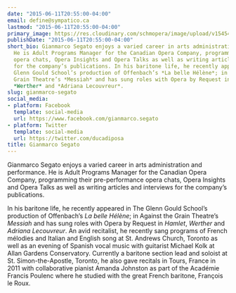 ```yaml
---
date: "2015-06-11T20:55:00-04:00"
email: define@sympatico.ca
lastmod: "2015-06-11T20:55:00-04:00"
primary_image: https://res.cloudinary.com/schmopera/image/upload/v1545409169/media/webhook-uploads/1434070540530/gsegatocard12810Square.jpg.jpg
publishDate: "2015-06-11T20:55:00-04:00"
short_bio: Gianmarco Segato enjoys a varied career in arts administration and performance.
  He is Adult Programs Manager for the Canadian Opera Company, programming their pre-performance
  opera chats, Opera Insights and Opera Talks as well as writing articles and interviews
  for the company’s publications. In his baritone life, he recently appeared in The
  Glenn Gould School’s production of Offenbach’s *La belle Hélène*; in Against the
  Grain Theatre’s *Messiah* and has sung roles with Opera by Request in *Hamlet*,
  *Werther* and *Adriana Lecouvreur*.
slug: gianmarco-segato
social_media:
- platform: Facebook
  template: social-media
  url: https://www.facebook.com/gianmarco.segato
- platform: Twitter
  template: social-media
  url: https://twitter.com/ducadiposa
title: Gianmarco Segato
---
```


Gianmarco Segato enjoys a varied career in arts administration and performance. He is Adult Programs Manager for the Canadian Opera Company, programming their pre-performance opera chats, Opera Insights and Opera Talks as well as writing articles and interviews for the company’s publications. 

In his baritone life, he recently appeared in The Glenn Gould School’s production of Offenbach’s *La belle Hélène*; in Against the Grain Theatre’s *Messiah* and has sung roles with Opera by Request in *Hamlet*, *Werther* and *Adriana Lecouvreur*. An avid recitalist, he recently sang programs of French mélodies and Italian and English song at St. Andrews Church, Toronto as well as an evening of Spanish vocal music with guitarist Michael Kolk at Allan Gardens Conservatory. Currently a baritone section lead and soloist at St. Simon-the-Apostle, Toronto, he also gave recitals in Tours, France in 2011 with collaborative pianist Amanda Johnston as part of the Académie Francis Poulenc where he studied with the great French baritone, François le Roux.
